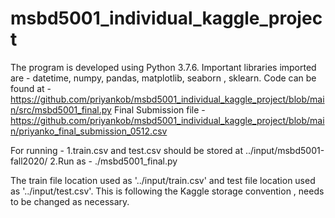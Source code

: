 # msbd5001_individual_kaggle_project
The program is developed using Python 3.7.6.
Important libraries imported are - datetime, numpy, pandas, matplotlib, seaborn , sklearn.
Code can be found at - https://github.com/priyankob/msbd5001_individual_kaggle_project/blob/main/src/msbd5001_final.py
Final Submission file - https://github.com/priyankob/msbd5001_individual_kaggle_project/blob/main/priyanko_final_submission_0512.csv

For running -
1.train.csv and test.csv should be stored at ../input/msbd5001-fall2020/
2.Run as - ./msbd5001_final.py

The train file location used as '../input/train.csv' and test file location used as '../input/test.csv'.
This is following the Kaggle storage convention , needs to be changed as necessary.

